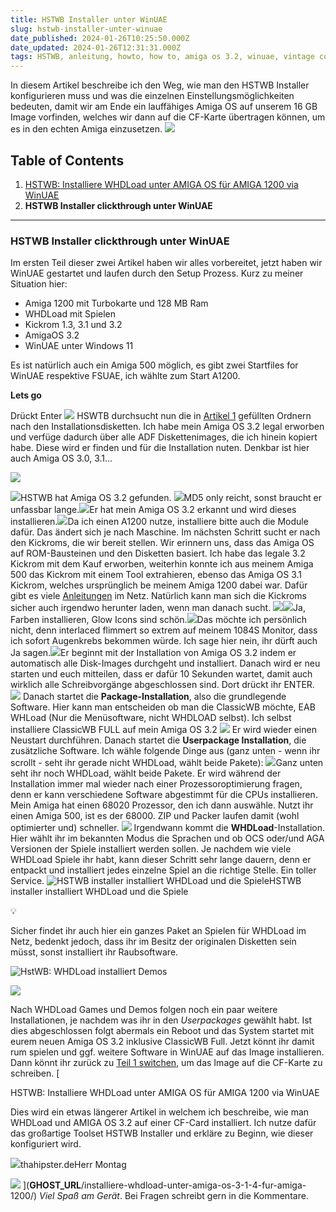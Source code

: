```yaml
---
title: HSTWB Installer unter WinUAE
slug: hstwb-installer-unter-winuae
date_published: 2024-01-26T10:25:50.000Z
date_updated: 2024-01-26T12:31:31.000Z
tags: HSTWB, anleitung, howto, how to, amiga os 3.2, winuae, vintage computing, whdload
---
```


In diesem Artikel beschreibe ich den Weg, wie man den HSTWB Installer konfigurieren muss und was die einzelnen Einstellungsmöglichkeiten bedeuten, damit wir am Ende ein lauffähiges Amiga OS auf unserem 16 GB Image vorfinden, welches wir dann auf die CF-Karte übertragen können, um es in den echten Amiga einzusetzen.
![](__GHOST_URL__/content/images/2024/01/Bildschirmfoto-2024-01-26-um-11.25.23.png)
## Table of Contents

1. [HSTWB: Installiere WHDLoad unter AMIGA OS für AMIGA 1200 via WinUAE](__GHOST_URL__/installiere-whdload-unter-amiga-os-3-1-4-fur-amiga-1200/)
2. **HSTWB Installer clickthrough unter WinUAE**

---

### **HSTWB Installer clickthrough unter WinUAE**

Im ersten Teil dieser zwei Artikel haben wir alles vorbereitet, jetzt haben wir WinUAE gestartet und laufen durch den Setup Prozess. Kurz zu meiner Situation hier:

- Amiga 1200 mit Turbokarte und 128 MB Ram
- WHDLoad mit Spielen
- Kickrom 1.3, 3.1 und 3.2
- AmigaOS 3.2
- WinUAE unter Windows 11

Es ist natürlich auch ein Amiga 500 möglich, es gibt zwei Startfiles for WinUAE respektive FSUAE, ich wählte zum Start A1200.

**Lets go**

Drückt Enter
![](__GHOST_URL__/content/images/2024/01/Bildschirmfoto-2024-01-26-um-09.22.50.png)
HSWTB durchsucht nun die in [Artikel 1](__GHOST_URL__/installiere-whdload-unter-amiga-os-3-1-4-fur-amiga-1200/) gefüllten Ordnern nach den Installationsdisketten. Ich habe mein Amiga OS 3.2 legal erworben und verfüge dadurch über alle ADF Diskettenimages, die ich hinein kopiert habe. Diese wird er finden und für die Installation nuten. Denkbar ist hier auch Amiga OS 3.0, 3.1…

![](__GHOST_URL__/content/images/2024/01/Bildschirmfoto-2024-01-26-um-09.22.55.png)

![](__GHOST_URL__/content/images/2024/01/Bildschirmfoto-2024-01-26-um-09.23.29.png)HSTWB hat Amiga OS 3.2 gefunden. ![](__GHOST_URL__/content/images/2024/01/Bildschirmfoto-2024-01-26-um-09.23.47.png)MD5 only reicht, sonst braucht er unfassbar lange.![](__GHOST_URL__/content/images/2024/01/Bildschirmfoto-2024-01-26-um-09.24.06.png)Er hat mein Amiga OS 3.2 erkannt und wird dieses installieren.![](__GHOST_URL__/content/images/2024/01/Bildschirmfoto-2024-01-26-um-09.24.11.png)Da ich einen A1200 nutze, installiere bitte auch die Module dafür. Das ändert sich je nach Maschine.
Im nächsten Schritt sucht er nach den Kickroms, die wir bereit stellen. Wir erinnern uns, dass das Amiga OS auf ROM-Bausteinen und den Disketten basiert. Ich habe das legale 3.2 Kickrom mit dem Kauf erworben, weiterhin konnte ich aus meinem Amiga 500 das Kickrom mit einem Tool extrahieren, ebenso das Amiga OS 3.1 Kickrom, welches ursprünglich be meinem Amiga 1200 dabei war. Dafür gibt es viele [Anleitungen](http://ale.emuunlim.com/guides/get-kick-rom.shtml) im Netz. Natürlich kann man sich die Kickroms sicher auch irgendwo herunter laden, wenn man danach sucht.
![](__GHOST_URL__/content/images/2024/01/Bildschirmfoto-2024-01-26-um-09.24.22.png)![](__GHOST_URL__/content/images/2024/01/Bildschirmfoto-2024-01-26-um-09.24.56.png)Ja, Farben installieren, Glow Icons sind schön.![](__GHOST_URL__/content/images/2024/01/Bildschirmfoto-2024-01-26-um-09.25.00.png)Das möchte ich persönlich nicht, denn interlaced flimmert so extrem auf meinem 1084S Monitor, dass ich sofort Augenkrebs bekommen würde. Ich sage hier nein, ihr dürft auch Ja sagen.![](__GHOST_URL__/content/images/2024/01/Bildschirmfoto-2024-01-26-um-09.25.32.png)Er beginnt mit der Installation von Amiga OS 3.2 indem er automatisch alle Disk-Images durchgeht und installiert.
Danach wird er neu starten und euch mitteilen, dass er dafür 10 Sekunden wartet, damit auch wirklich alle Schreibvorgänge abgeschlossen sind. Dort drückt ihr ENTER.
![](__GHOST_URL__/content/images/2024/01/Bildschirmfoto-2024-01-26-um-09.25.56.png)
Danach startet die **Package-Installation**, also die grundlegende Software. Hier kann man entscheiden ob man die ClassicWB möchte, EAB WHLoad (Nur die Menüsoftware, nicht WHDLOAD selbst). Ich selbst installiere ClassicWB FULL auf mein Amiga OS 3.2
![](__GHOST_URL__/content/images/2024/01/Bildschirmfoto-2024-01-26-um-09.26.19.png)
Er wird wieder einen Neustart durchführen. Danach startet die **Userpackage Installation**, die zusätzliche Software. Ich wähle folgende Dinge aus (ganz unten  - wenn ihr scrollt - seht ihr gerade nicht WHDLoad, wählt beide Pakete): 
![](__GHOST_URL__/content/images/2024/01/Bildschirmfoto-2024-01-26-um-09.33.40.png)Ganz unten seht ihr noch WHDLoad, wählt beide Pakete.
Er wird während der Installation immer mal wieder nach einer Prozessoroptimierung fragen, denn er kann verschiedene Software abgestimmt für die CPUs installieren. Mein Amiga hat einen 68020 Prozessor, den ich dann auswähle. Nutzt ihr einen Amiga 500, ist es der 68000. ZIP und Packer laufen damit (wohl optimierter und) schneller.
![](__GHOST_URL__/content/images/2024/01/Bildschirmfoto-2024-01-26-um-09.33.51.png)
Irgendwann kommt die **WHDLoad**-Installation. Hier wählt ihr im bekannten Modus die Sprachen und ob OCS oder/und AGA Versionen der Spiele installiert werden sollen. Je nachdem wie viele WHDLoad Spiele ihr habt, kann dieser Schritt sehr lange dauern, denn er entpackt und installiert jedes einzelne Spiel an die richtige Stelle. Ein toller Service. 
![HSTWB installer installiert WHDLoad und die Spiele](__GHOST_URL__/content/images/2024/01/Bildschirmfoto-2024-01-26-um-12.35.19.png)HSTWB installer installiert WHDLoad und die Spiele

💡

Sicher findet ihr auch hier ein ganzes Paket an Spielen für WHDLoad im Netz, bedenkt jedoch, dass ihr im Besitz der originalen Disketten sein müsst, sonst installiert ihr Raubsoftware.

![HstWB: WHDLoad installiert Demos](__GHOST_URL__/content/images/2024/01/Bildschirmfoto-2024-01-26-um-13.30.51.png)

![](__GHOST_URL__/content/images/2024/01/Bildschirmfoto-2024-01-26-um-13.15.19-1.png)

Nach WHDLoad Games und Demos folgen noch ein paar weitere Installationen, je nachdem was ihr in den *Userpackages* gewählt habt. Ist dies abgeschlossen folgt abermals ein Reboot und das System startet mit eurem neuen Amiga OS 3.2 inklusive ClassicWB Full. Jetzt könnt ihr damit rum  spielen und ggf. weitere Software in WinUAE auf das Image installieren. Dann könnt ihr zurück zu [Teil 1 switchen](__GHOST_URL__/installiere-whdload-unter-amiga-os-3-1-4-fur-amiga-1200/), um das Image auf die CF-Karte zu schreiben.
[

HSTWB: Installiere WHDLoad unter AMIGA OS für AMIGA 1200 via WinUAE

Dies wird ein etwas längerer Artikel in welchem ich beschreibe, wie man WHDLoad und AMIGA OS 3.2 auf einer CF-Card installiert. Ich nutze dafür das großartige Toolset HSTWB Installer und erkläre zu Beginn, wie dieser konfiguriert wird.

![](__GHOST_URL__/content/images/size/w256h256/2019/06/logo.png)thahipster.deHerr Montag

![](https://images.unsplash.com/photo-1661793422829-e1f648ab4a15?crop=entropy&amp;cs=tinysrgb&amp;fit=max&amp;fm=jpg&amp;ixid=M3wxMTc3M3wwfDF8c2VhcmNofDR8fGFtaWdhfGVufDB8fHx8MTcwNjE3OTA5MHww&amp;ixlib=rb-4.0.3&amp;q=80&amp;w=2000)
](__GHOST_URL__/installiere-whdload-unter-amiga-os-3-1-4-fur-amiga-1200/)
*Viel Spaß am Gerät*. Bei Fragen schreibt gern in die Kommentare.

